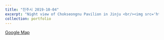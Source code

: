 ```yaml
---
title: "진주시 2019-10-04"
excerpt: "Night view of Chokseongnu Pavilion in Jinju <br/><img src='https://ieyjzhou.github.io/images/Chinju.jpg'>"
collection: portfolio
---
```


 
 [Google Map](https://www.google.com/maps/@35.1894544,128.0818163,3a,75y,262.15h,94.3t/data=!3m8!1e1!3m6!1sAF1QipNBqK-XQpNxOGDK76kFvfQcYO0n0AsYHcaIrA8!2e10!3e11!6shttps:%2F%2Flh5.googleusercontent.com%2Fp%2FAF1QipNBqK-XQpNxOGDK76kFvfQcYO0n0AsYHcaIrA8%3Dw203-h100-k-no-pi-0-ya92.257-ro-0-fo100!7i8704!8i4352)
